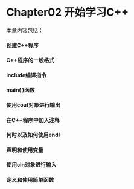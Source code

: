 # Chapter02 开始学习C++ 
本章内容包括：  
#### 创建C++程序  
####  C++程序的一般格式  
#### include编译指令  
#### main( )函数  
####  使用cout对象进行输出  
#### 在C++程序中加入注释  
####  何时以及如何使用endl  
#### 声明和使用变量  
#### 使用cin对象进行输入  
#### 定义和使用简单函数
